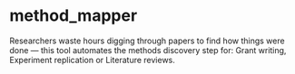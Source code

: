 # method_mapper
Researchers waste hours digging through papers to find how things were done — this tool automates the methods discovery step for:  Grant writing, Experiment replication or Literature reviews.
